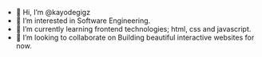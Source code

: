 - 👋 Hi, I’m @kayodegigz
- 👀 I’m interested in Software Engineering.
- 🌱 I’m currently learning frontend technologies; html, css and javascript.
- 💞️ I’m looking to collaborate on Building beautiful interactive websites for now.


<!---
kayodegigz/kayodegigz is a ✨ special ✨ repository because its `README.md` (this file) appears on your GitHub profile.
You can click the Preview link to take a look at your changes.
--->
